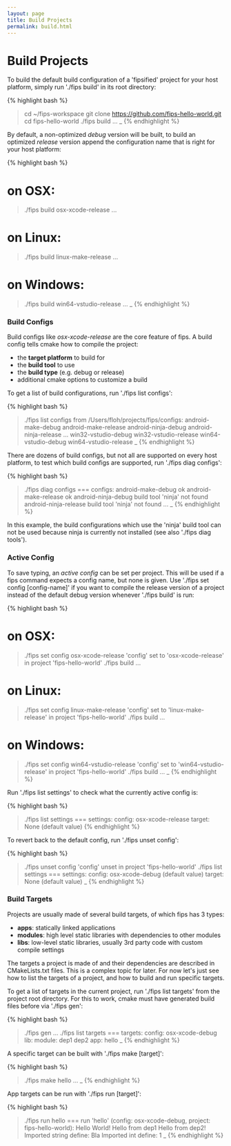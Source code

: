 ```yaml
---
layout: page
title: Build Projects 
permalink: build.html
---
```


# Build Projects

To build the default build configuration of a 'fipsified' project for your 
host platform, simply run './fips build' in its root directory:

{% highlight bash %}
> cd ~/fips-workspace
> git clone https://github.com/fips-hello-world.git
> cd fips-hello-world
> ./fips build
...
> _
{% endhighlight %}

By default, a non-optimized _debug_ version will be built, to build
an optimized _release_ version append the configuration name that is 
right for your host platform:

{% highlight bash %}
# on OSX:
> ./fips build osx-xcode-release
...
# on Linux:
> ./fips build linux-make-release
...
# on Windows:
> ./fips build win64-vstudio-release
...
> _
{% endhighlight %}

### Build Configs

Build configs like _osx-xcode-release_ are the core feature of fips. A
build config tells cmake how to compile the project:

* the **target platform** to build for
* the **build tool** to use
* the **build type** (e.g. debug or release)
* additional cmake options to customize a build

To get a list of build configurations, run './fips list configs':

{% highlight bash %}
> ./fips list configs
from /Users/floh/projects/fips/configs:
  android-make-debug
  android-make-release
  android-ninja-debug
  android-ninja-release
...
  win32-vstudio-debug
  win32-vstudio-release
  win64-vstudio-debug
  win64-vstudio-release
> _
{% endhighlight %}

There are dozens of build configs, but not all are supported on every
host platform, to test which build configs are supported, run 
'./fips diag configs':

{% highlight bash %}
> ./fips diag configs
=== configs:
android-make-debug
  ok
android-make-release
  ok
android-ninja-debug
  build tool 'ninja' not found
android-ninja-release
  build tool 'ninja' not found
...
> _
{% endhighlight %}

In this example, the build configurations which use the 'ninja' build tool
can not be used because ninja is currently not installed (see also './fips
diag tools').

### Active Config

To save typing, an _active config_ can be set per project. This will
be used if a fips command expects a config name, but none is given. 
Use './fips set config [config-name]' if you
want to compile the release version of a project instead of the default
debug version whenever './fips build' is run:

{% highlight bash %}
# on OSX:
> ./fips set config osx-xcode-release
'config' set to 'osx-xcode-release' in project 'fips-hello-world'
> ./fips build
...
# on Linux:
> ./fips set config linux-make-release
'config' set to 'linux-make-release' in project 'fips-hello-world'
> ./fips build
...
# on Windows:
> ./fips set config win64-vstudio-release 
'config' set to 'win64-vstudio-release' in project 'fips-hello-world'
> ./fips build
...
> _
{% endhighlight %}

Run './fips list settings' to check what the currently active config is:

{% highlight bash %}
> ./fips list settings
=== settings:
  config: osx-xcode-release
  target: None (default value)
{% endhighlight %}

To revert back to the default config, run './fips unset config':

{% highlight bash %}
> ./fips unset config
'config' unset in project 'fips-hello-world'
> ./fips list settings
=== settings:
  config: osx-xcode-debug (default value)
  target: None (default value)
> _
{% endhighlight %}

### Build Targets

Projects are usually made of several build targets, of which fips has 3
types:

* **apps**: statically linked applications
* **modules**: high level static libraries with dependencies to other modules
* **libs**: low-level static libraries, usually 3rd party code with custom compile
settings

The targets a project is made of and their dependencies are described
in CMakeLists.txt files. This is a complex topic for later. For now let's just
see how to list the targets of a project, and how to build and run specific
targets.

To get a list of targets in the current project, run './fips list targets'
from the project root directory. For this to work, cmake must have generated 
build files before via './fips gen':

{% highlight bash %}
> ./fips gen
...
> ./fips list targets
=== targets:
  config: osx-xcode-debug
  lib:
  module:
    dep1
    dep2
  app:
    hello
> _ 
{% endhighlight %}

A specific target can be built with './fips make [target]':

{% highlight bash %}
> ./fips make hello
...
> _
{% endhighlight %}

App targets can be run with './fips run [target]':

{% highlight bash %}
> ./fips run hello
=== run 'hello' (config: osx-xcode-debug, project: fips-hello-world):
Hello World!
Hello from dep1
Hello from dep2!
Imported string define: Bla
Imported int define: 1
> _
{% endhighlight %}


